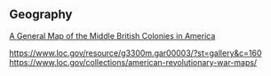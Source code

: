 ## Geography

[A General Map of the Middle British Colonies in America](https://www.loc.gov/resource/g3300m.gar00003/?sp=44&r=0.054,0.268,0.76,0.431,0)

https://www.loc.gov/resource/g3300m.gar00003/?st=gallery&c=160
https://www.loc.gov/collections/american-revolutionary-war-maps/
